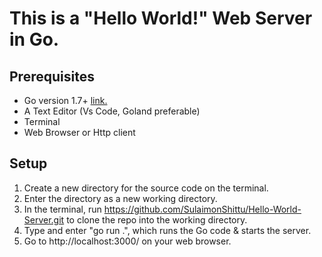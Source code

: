 # This is a "Hello World!" Web Server in Go.

## Prerequisites
- Go version 1.7+ [link.](https://go.dev/doc/install)
- A Text Editor (Vs Code, Goland preferable)
- Terminal
- Web Browser or Http client

## Setup
1. Create a new directory for the source code on the terminal.
2. Enter the directory as a new working directory. 
3. In the terminal, run https://github.com/SulaimonShittu/Hello-World-Server.git to clone the repo into the working directory.
4. Type and enter "go run .", which runs the Go code & starts the server.
5. Go to http://localhost:3000/ on your web browser.

